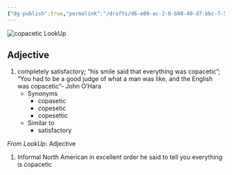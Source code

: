 ```yaml
---
{"dg-publish":true,"permalink":"/drafts/d6-e00-ac-2-8-b80-40-d7-bbc-7-597-c9039-c6-fb/","dgHomeLink":true,"dgPassFrontmatter":false}
---
```



![copacetic LookUp](https://i.snap.as/yAHoMAZ8.png)

## Adjective

1. completely satisfactory; “his smile said that everything was copacetic”; “You had to be a good judge of what a man was like, and the English was copacetic”- John O’Hara
	- Synonyms
		- copasetic
		- copesetic
		- copesettic
	- Similar to
		- satisfactory

*From LookUp*:
Adjective
1.	Informal North American in excellent order
he said to tell you everything is copacetic
